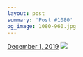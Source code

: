 ```yaml
---
layout: post
summary: 'Post #1080'
og_image: 1080-960.jpg
---
```


<p>
  <time>
    <a href="/1080">December 1, 2019</a>
  </time>
  <a href="/1080">
    <img src="{{ site.assets_url }}/1080-480.jpg" srcset="{{ site.assets_url }}/1080-240.jpg 240w, {{ site.assets_url }}/1080-480.jpg 480w, {{ site.assets_url }}/1080-720.jpg 720w, {{ site.assets_url }}/1080-960.jpg 960w" sizes="(min-width: 700px) 50vw, calc(100vw - 2rem)" />
  </a>
</p>

